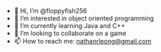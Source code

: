 - 👋 Hi, I’m @floppyfish256
- 👀 I’m interested in object oriented programming
- 🌱 I’m currently learning Java and C++
- 💞️ I’m looking to collaborate on a game
- 📫 How to reach me: nathanrleong@gmail.com

<!---
floppyfish256/floppyfish256 is a ✨ special ✨ repository because its `README.md` (this file) appears on your GitHub profile.
You can click the Preview link to take a look at your changes.
--->
